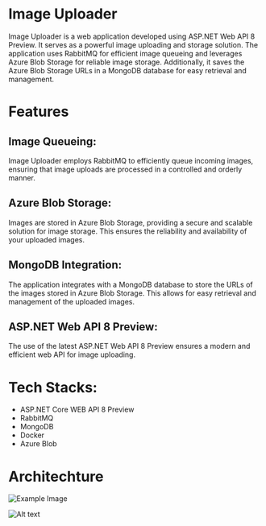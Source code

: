 # Image Uploader

Image Uploader is a web application developed using ASP.NET Web API 8 Preview. It serves as a powerful image uploading and storage solution. The application uses RabbitMQ for efficient image queueing and leverages Azure Blob Storage for reliable image storage. Additionally, it saves the Azure Blob Storage URLs in a MongoDB database for easy retrieval and management.

# Features
## Image Queueing: 
Image Uploader employs RabbitMQ to efficiently queue incoming images, ensuring that image uploads are processed in a controlled and orderly manner.

## Azure Blob Storage: 
Images are stored in Azure Blob Storage, providing a secure and scalable solution for image storage. This ensures the reliability and availability of your uploaded images.

## MongoDB Integration: 
The application integrates with a MongoDB database to store the URLs of the images stored in Azure Blob Storage. This allows for easy retrieval and management of the uploaded images.

## ASP.NET Web API 8 Preview: 
The use of the latest ASP.NET Web API 8 Preview ensures a modern and efficient web API for image uploading.

# Tech Stacks:
- ASP.NET Core WEB API 8 Preview
- RabbitMQ
- MongoDB
- Docker
- Azure Blob

# Architechture
![Example Image]("C:\Users\rajen\Downloads\Picture1.png")

![Alt text]("C:\Users\rajen\Downloads\Picture1.png")

